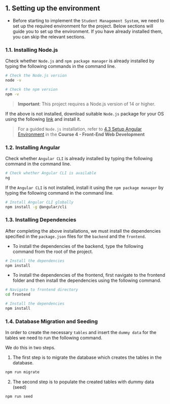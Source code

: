 ## 1. Setting up the environment

- Before starting to implement the `Student Management System`, we need to set up the required environment for the project. Below sections will guide you to set up the environment. If you have already installed them, you can skip the relevant sections.

### 1.1. Installing Node.js

Check whether `Node.js` and `npm package manager` is already installed by typing the following commands in the command line.
```bash
# Check the Node.js version
node -v

# Check the npm version
npm -v
```

> **Important**: This project requires a Node.js version of 14 or higher.

If the above is not installed, download suitable `Node.js` package for your OS using the following [link](https://nodejs.org/en/download/) and install it.

> For a guided `Node.js` installation, refer to [4.3 Setup Angular Environment](https://open.uom.lk/mod/hvp/view.php?id=715) in the **Course 4 - Front-End Web Development**

### 1.2. Installing Angular

Check whether `Angular CLI` is already installed by typing the following command in the command line.
```bash
# Check whether Angular CLI is available 
ng
```

If the `Angular CLI` is not installed, install it using the `npm package manager` by typing the following command in the command line.
```bash
# Install Angular CLI globally
npm install -g @angular/cli
```

### 1.3. Installing Dependencies

After completing the above installations, we must install the dependencies specified in the `package.json` files for the `backend` and the `frontend`.

- To install the dependencies of the backend, type the following command from the root of the project.
```bash
# Install the dependencies
npm install
```

- To install the dependencies of the frontend, first navigate to the frontend folder and then install the dependencies using the following command.
```bash
# Navigate to frontend directory
cd frontend

# Install the dependencies
npm install
```

### 1.4. Database Migration and Seeding

In order to create the necessary `tables` and insert the `dummy data` for the tables we need to run the following command.

We do this in two steps.

1. The first step is to migrate the database which creates the tables in the database.

```bash
npm run migrate
```

2. The second step is to populate the created tables with dummy data (seed)

```bash
npm run seed
```
